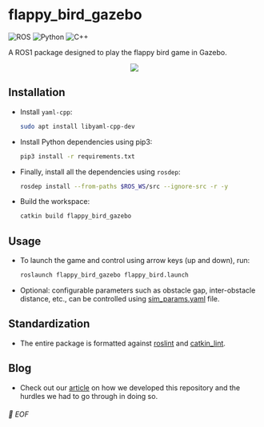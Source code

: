 # flappy_bird_gazebo
![ROS](https://img.shields.io/badge/-ROS-22314E?style=plastic&logo=ROS)
![Python](https://img.shields.io/badge/-Python-black?style=plastic&logo=Python)
![C++](https://img.shields.io/badge/-C%2B%2B-00599C?style=plastic&logo=C%2B%2B)

A ROS1 package designed to play the flappy bird game in Gazebo.

<p align=center>
<img src="https://user-images.githubusercontent.com/45683974/236690701-362b65d1-8e90-448b-912d-c8eba77f547a.gif"/>
</p>

## Installation

* Install `yaml-cpp`:

	```bash
	sudo apt install libyaml-cpp-dev
	```

* Install Python dependencies using pip3:

	```bash
	pip3 install -r requirements.txt
	```

* Finally, install all the dependencies using `rosdep`:

	```bash
	rosdep install --from-paths $ROS_WS/src --ignore-src -r -y
	```

* Build the workspace:

	```bash
	catkin build flappy_bird_gazebo
	```

## Usage

* To launch the game and control using arrow keys (up and down), run:

	```bash
	roslaunch flappy_bird_gazebo flappy_bird.launch
	```

* Optional: configurable parameters such as obstacle gap, inter-obstacle distance, etc., can be controlled using [sim_params.yaml](config/sim_params.yaml) file.

## Standardization

* The entire package is formatted against [roslint](http://wiki.ros.org/roslint) and [catkin_lint](https://github.com/fkie/catkin_lint).

## Blog

* Check out our [article](https://blog.ldtalentwork.com/2023/06/21/simulating-flappy-bird-in-gazebo-using-ros/) on how we developed this repository and the hurdles we had to go through in doing so.

###### 💾 EOF
